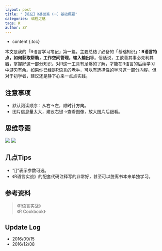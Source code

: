 ```yaml
---
layout: post
title: "【笔记】R基础篇（一）基础概要"
categories: 编程之魅
tags: R
author: ZY
---
```


* content
{:toc}

本文是我的「R语言学习笔记」第一篇。主要总结了必备的「基础知识」：**R语言特点，如何获取帮助，工作空间管理，输入输出**等。俗话说，工欲善其事必先利其器，掌握好这一部分知识，对R这一工具有足够的了解，才能在R语言的后续学习中游刃有余。如果你已经是R语言的老手，可以有选择性的学习这一部分内容。但对于初学者，建议还是静下心来一点点实践。




## 注意事项
- 默认阅读顺序：从右→左，顺时针方向。
- 图片信息量太大，建议右键→查看图像，放大图片后细看。

## 思维导图
![](https://raw.githubusercontent.com/woaielf/woaielf.github.io/master/_posts/Pic/1609/160915-1.png)
![](https://raw.githubusercontent.com/woaielf/woaielf.github.io/master/_posts/Pic/1609/160915-2.png)

## 几点Tips
- “[]”表示参数可选。
- 《R语言实战》的配套代码注释写的非常好，甚至可以脱离书本来单独学习。


## 参考资料
> 《R语言实战》<br>《R Cookbook》

## Update Log
- 2016/09/15
- 2016/12/08